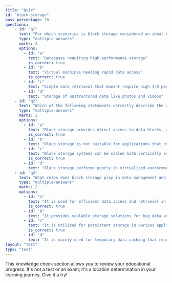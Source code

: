 ```yaml
---
title: "Quiz"
id: "block-storage"
pass_percentage: 70
questions:
    - id: "q1"
      text: "For which scenarios is block storage considered an ideal choice?"
      type: "multiple-answers"
      marks: 2
      options:
        - id: "a"
          text: "Databases requiring high-performance storage"
          is_correct: true
        - id: "b"
          text: "Virtual machines needing rapid data access"
          is_correct: true
        - id: "c"
          text: "Simple data retrieval that doesnt require high I/O performance"
        - id: "d"
          text: "Storage of unstructured data like photos and videos"
    - id: "q2"
      text: "Which of the following statements correctly describe the advantages of block storage?"
      type: "multiple-answers"
      marks: 2
      options:
        - id: "a"
          text: "Block storage provides direct access to data blocks, which is beneficial for applications needing low latency"
          is_correct: true
        - id: "b"
          text: "Block storage is not suitable for applications that require high IOPS"
        - id: "c"
          text: "Block storage systems can be scaled both vertically and horizontally"
          is_correct: true
        - id: "d"
          text: "Block storage performs poorly in virtualized enviornments"
    - id: "q3"
      text: "What roles does block storage play in data management and IT infrastructures?"
      type: "multiple-answers"
      marks: 2
      options:
        - id: "a"
          text: "It is used for efficient data access and retrieval in database storage"
          is_correct: true
        - id: "b"
          text: "It provides scalable storage solutions for big data analytics enviornments"
        - id: "c"
          text: "It is utilized for persistent storage in various applications"
          is_correct: true
        - id: "d"
          text: "It is mainly used for temporary data caching that requires frequent deletion"
layout: "test"
type: "test"
---
```

This knowledge check section allows you to review your educational progress. It's not a test or an exam; it's a location determination in your learning journey. Give it a try!
